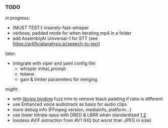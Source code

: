 ### TODO
*in progress:*

- (MUST TEST:) insanely-fast-whisper
- verbose, padded mode for when iterating mp4 in a folder
- add AssemblyAI Universal-1 for STT (see https://artificialanalysis.ai/speech-to-text)

*later:*

- integrate with viper and yaml config file:
    - whisper initial_prompt
    - tokens
    - gain & limiter parameters for merging


*might:*

- with [libvips binding](https://github.com/h2non/bimg) fuzz trim to remove black padding if ratio is different
- use Enhanced voice audiotrack as basis for audio clips
- more debug info (FFmpeg version, mediainfo, platform...)
- use lower bitrate opus with DRED & LBRR when standardized [1](https://opus-codec.org/),[2](https://datatracker.ietf.org/doc/draft-ietf-mlcodec-opus-extension/)
- lossless AVIF extraction from AV1 (HQ but worst than JPEG in size)

